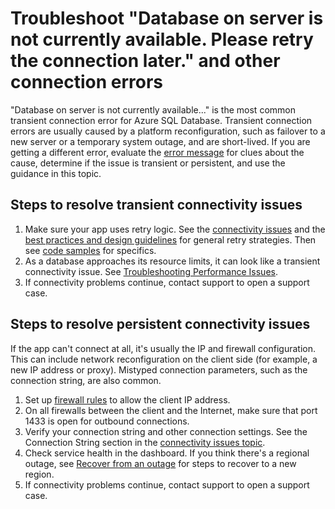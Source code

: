 <properties
	pageTitle="Troubleshoot Database on server is not currently available for Azure SQL Database"
	description="Steps to identify and resolve connection errors for Azure SQL Database."
	services="sql-database"
	documentationCenter=""
	authors="dalechen"
	manager="msmets"
	editor=""/>

<tags
	ms.service="sql-database"
	ms.date="12/10/2015"
	wacn.date=""/>

# Troubleshoot "Database on server is not currently available. Please retry the connection later." and other connection errors
"Database <dbname> on server <servername> is not currently available..." is the most common transient connection error for Azure SQL Database. Transient connection errors are usually caused by a platform reconfiguration, such as failover to a new server or a temporary system outage, and are short-lived. If you are getting a different error, evaluate the [error message](/documentation/articles/sql-database-develop-error-messages) for clues about the cause, determine if the issue is transient or persistent, and use the guidance in this topic.

## Steps to resolve transient connectivity issues
1.	Make sure your app uses retry logic. See the [connectivity issues](/documentation/articles/sql-database-connectivity-issues) and the [best practices and design guidelines](/documentation/articles/sql-database-connect-central-recommendations) for general retry strategies. Then see [code samples](/documentation/articles/sql-database-develop-quick-start-client-code-samples) for specifics.
2.	As a database approaches its resource limits, it can look like a transient connectivity issue. See [Troubleshooting Performance Issues](/documentation/articles/sql-database-troubleshoot-performance).
3.	If connectivity problems continue, contact support to open a support case.

## Steps to resolve persistent connectivity issues
If the app can't connect at all, it's usually the IP and firewall configuration. This can include network reconfiguration on the client side (for example, a new IP address or proxy). Mistyped connection parameters, such as the connection string, are also common.

1.	Set up [firewall rules](/documentation/articles/sql-database-configure-firewall-settings) to allow the client IP address.
2.	On all firewalls between the client and the Internet, make sure that port 1433 is open for outbound connections.
3.	Verify your connection string and other connection settings. See the Connection String section in the [connectivity issues topic](/documentation/articles/sql-database-connectivity-issues).
4.	Check service health in the dashboard. If you think there's a regional outage, see [Recover from an outage](/documentation/articles/sql-database-disaster-recovery) for steps to recover to a new region.
5.	If connectivity problems continue, contact support to open a support case.

